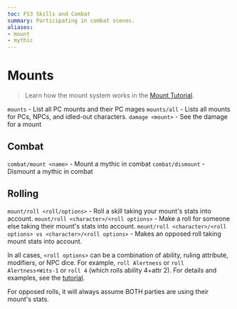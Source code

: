 ```yaml
---
toc: FS3 Skills and Combat
summary: Participating in combat scenes.
aliases:
- mount
- mythic
---
```

# Mounts

> Learn how the mount system works in the [Mount Tutorial](/help/mount_tutorial).

`mounts` - List all PC mounts and their PC mages
`mounts/all` - Lists all mounts for PCs, NPCs, and idled-out characters.
`damage <mount>` - See the damage for a mount

## Combat

`combat/mount <name>` - Mount a mythic in combat
`combat/dismount` - Dismount a mythic in combat

## Rolling

`mount/roll <roll/options>` - Roll a skill taking your mount's stats into account.
`mount/roll <character>/<roll options>` - Make a roll for someone else taking their mount's stats into account.
`mount/roll <character>/<roll options> vs <character>/<roll options>` - Makes an opposed roll taking mount stats into account.

In all cases, `<roll options>` can be a combination of ability, ruling attribute, modifiers, or NPC dice.  For example, `roll Alertness` or `roll Alertness+Wits-1` or `roll 4` (which rolls ability 4+attr 2). For details and examples, see the [tutorial](/help/fs3).

For opposed rolls, it will always assume BOTH parties are using their mount's stats.
